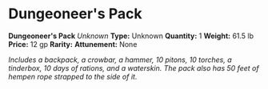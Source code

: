 # Dungeoneer's Pack

**Dungeoneer's Pack**
_Unknown_
**Type:** Unknown
**Quantity:** 1
**Weight:** 61.5 lb
**Price:** 12 gp
**Rarity:** 
**Attunement:** None

*Includes a backpack, a crowbar, a hammer, 10 pitons, 10 torches, a tinderbox, 10 days of rations, and a waterskin. The pack also has 50 feet of hempen rope strapped to the side of it.*